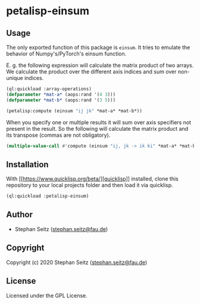 # petalisp-einsum

## Usage

The only exported function of this package is `einsum`.
It tries to emulate the behavior of Numpy's/PyTorch's einsum function.

E. g. the following expression will calculate the matrix product of two arrays.
We calculate the product over the different axis indices and sum over non-unique indices.

```lisp
(ql:quickload :array-operations)
(defparameter *mat-a* (aops:rand '(4 3)))
(defparameter *mat-b* (aops:rand '(3 5)))

(petalisp:compute (einsum "ij jk" *mat-a* *mat-b*))
``` 

When you specify one or multiple results it will sum over axis specifiers not present in the result.
So the following will calculate the matrix product and its transpose (commas are not obligatory).

```lisp
(multiple-value-call #'compute (einsum "ij, jk -> ik ki" *mat-a* *mat-b*))
```

## Installation

With [[https://www.quicklisp.org/beta/][quicklisp]] installed, clone this
repository to your local projects folder and then load it via quicklisp.

```lisp
(ql:quickload :petalisp-einsum)
```

## Author

* Stephan Seitz (stephan.seitz@fau.de)

## Copyright

Copyright (c) 2020 Stephan Seitz (stephan.seitz@fau.de)

## License

Licensed under the GPL License.

